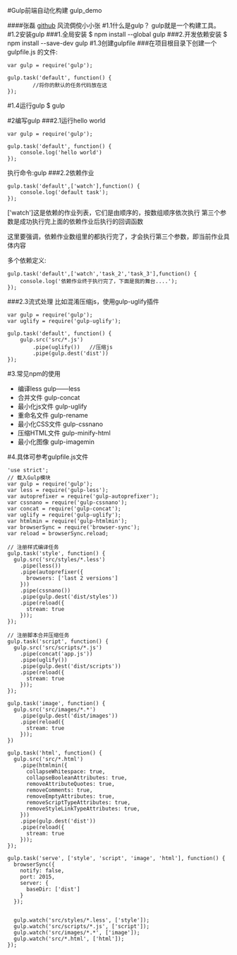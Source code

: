 #Gulp前端自动化构建
gulp_demo

####张磊  [github](https://github.com/zhnaglei/gulp)
        风流倜傥小小张
#1.1什么是gulp？
gulp就是一个构建工具。
#1.2安装gulp
###1.全局安装
$ npm install --global gulp
###2.开发依赖安装
$ npm install --save-dev gulp
#1.3创建gulpfile
###在项目根目录下创建一个gulpfile.js 的文件:
```
var gulp = require('gulp');

gulp.task('default', function() {
        //将你的默认的任务代码放在这
});
```
#1.4运行gulp
$ gulp

#2编写gulp
###2.1运行hello world
```
var gulp = require('gulp');

gulp.task('default', function() {
    console.log('hello world')
});
```
执行命令:gulp
###2.2依赖作业
```
gulp.task('default',['watch'],function() {
    console.log('default task');
});
```
['watch']这是依赖的作业列表，它们是由顺序的，按数组顺序依次执行 第三个参数是成功执行完上面的依赖作业后执行的回调函数

这里要强调，依赖作业数组里的都执行完了，才会执行第三个参数，即当前作业具体内容

多个依赖定义:
```
gulp.task('default',['watch','task_2','task_3'],function() {
    console.log('依赖作业终于执行完了，下面是我的舞台....');
});
```
###2.3流式处理
比如混淆压缩js，使用gulp-uglify插件
```
var gulp = require('gulp');
var uglify = require('gulp-uglify');

gulp.task('default', function() {
    gulp.src('src/*.js')
        .pipe(uglify())   //压缩js
        .pipe(gulp.dest('dist'))
});
```
#3.常见npm的使用
* 编译less  gulp——less
* 合并文件    gulp-concat
* 最小化js文件 gulp-uglify
* 重命名文件     gulp-rename
* 最小化CSS文件  gulp-cssnano
* 压缩HTML文件 gulp-minify-html
* 最小化图像 gulp-imagemin

#4.具体可参考gulpfile.js文件

```
'use strict';
// 载入Gulp模块
var gulp = require('gulp');
var less = require('gulp-less');
var autoprefixer = require('gulp-autoprefixer');
var cssnano = require('gulp-cssnano');
var concat = require('gulp-concat');
var uglify = require('gulp-uglify');
var htmlmin = require('gulp-htmlmin');
var browserSync = require('browser-sync');
var reload = browserSync.reload;

// 注册样式编译任务
gulp.task('style', function() {
  gulp.src('src/styles/*.less')
    .pipe(less())
    .pipe(autoprefixer({
      browsers: ['last 2 versions']
    }))
    .pipe(cssnano())
    .pipe(gulp.dest('dist/styles'))
    .pipe(reload({
      stream: true
    }));
});

// 注册脚本合并压缩任务
gulp.task('script', function() {
  gulp.src('src/scripts/*.js')
    .pipe(concat('app.js'))
    .pipe(uglify())
    .pipe(gulp.dest('dist/scripts'))
    .pipe(reload({
      stream: true
    }));
});

gulp.task('image', function() {
  gulp.src('src/images/*.*')
    .pipe(gulp.dest('dist/images'))
    .pipe(reload({
      stream: true
    }));
})

gulp.task('html', function() {
  gulp.src('src/*.html')
    .pipe(htmlmin({
      collapseWhitespace: true,
      collapseBooleanAttributes: true,
      removeAttributeQuotes: true,
      removeComments: true,
      removeEmptyAttributes: true,
      removeScriptTypeAttributes: true,
      removeStyleLinkTypeAttributes: true,
    }))
    .pipe(gulp.dest('dist'))
    .pipe(reload({
      stream: true
    }));
});

gulp.task('serve', ['style', 'script', 'image', 'html'], function() {
  browserSync({
    notify: false,
    port: 2015,
    server: {
      baseDir: ['dist']
    }
  });


  gulp.watch('src/styles/*.less', ['style']);
  gulp.watch('src/scripts/*.js', ['script']);
  gulp.watch('src/images/*.*', ['image']);
  gulp.watch('src/*.html', ['html']);
});
```